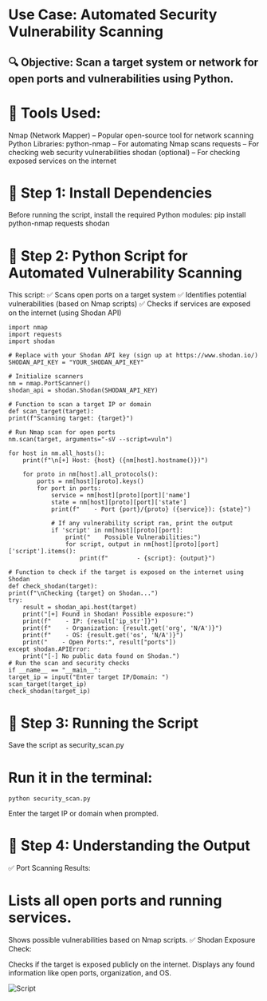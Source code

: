 # Use Case: Automated Security Vulnerability Scanning
## 🔍 Objective: Scan a target system or network for open ports and vulnerabilities using Python.

# 🔧 Tools Used:

Nmap (Network Mapper) – Popular open-source tool for network scanning
Python Libraries:
python-nmap – For automating Nmap scans
requests – For checking web security vulnerabilities
shodan (optional) – For checking exposed services on the internet

# 🔹 Step 1: Install Dependencies

Before running the script, install the required Python modules:
pip install python-nmap requests shodan

# 🔹 Step 2: Python Script for Automated Vulnerability Scanning
This script:
✅ Scans open ports on a target system
✅ Identifies potential vulnerabilities (based on Nmap scripts)
✅ Checks if services are exposed on the internet (using Shodan API)

    import nmap
    import requests
    import shodan

    # Replace with your Shodan API key (sign up at https://www.shodan.io/)
    SHODAN_API_KEY = "YOUR_SHODAN_API_KEY"

    # Initialize scanners
    nm = nmap.PortScanner()
    shodan_api = shodan.Shodan(SHODAN_API_KEY)

    # Function to scan a target IP or domain
    def scan_target(target):
    print(f"Scanning target: {target}")

    # Run Nmap scan for open ports
    nm.scan(target, arguments="-sV --script=vuln")
    
    for host in nm.all_hosts():
        print(f"\n[+] Host: {host} ({nm[host].hostname()})")
        
        for proto in nm[host].all_protocols():
            ports = nm[host][proto].keys()
            for port in ports:
                service = nm[host][proto][port]['name']
                state = nm[host][proto][port]['state']
                print(f"    - Port {port}/{proto} ({service}): {state}")

                # If any vulnerability script ran, print the output
                if 'script' in nm[host][proto][port]:
                    print("    Possible Vulnerabilities:")
                    for script, output in nm[host][proto][port]['script'].items():
                        print(f"        - {script}: {output}")

    # Function to check if the target is exposed on the internet using Shodan
    def check_shodan(target):
    print(f"\nChecking {target} on Shodan...")
    try:
        result = shodan_api.host(target)
        print("[+] Found in Shodan! Possible exposure:")
        print(f"    - IP: {result['ip_str']}")
        print(f"    - Organization: {result.get('org', 'N/A')}")
        print(f"    - OS: {result.get('os', 'N/A')}")
        print("    - Open Ports:", result["ports"])
    except shodan.APIError:
        print("[-] No public data found on Shodan.")
    # Run the scan and security checks
    if __name__ == "__main__":
    target_ip = input("Enter target IP/Domain: ")
    scan_target(target_ip)
    check_shodan(target_ip)

# 🔹 Step 3: Running the Script
Save the script as security_scan.py

# Run it in the terminal:

    python security_scan.py

Enter the target IP or domain when prompted.

# 🔹 Step 4: Understanding the Output
✅ Port Scanning Results:

# Lists all open ports and running services.
Shows possible vulnerabilities based on Nmap scripts.
✅ Shodan Exposure Check:

Checks if the target is exposed publicly on the internet.
Displays any found information like open ports, organization, and OS.

![Script]([https://github.com/marcotrejolemus/portafolio/blob/main/assets/badge-springFramework](https://github.com/marcotrejolemus/cybersecurity/edit/main/SecurityScans/)AutoVulnerabilitiesScan.png)
